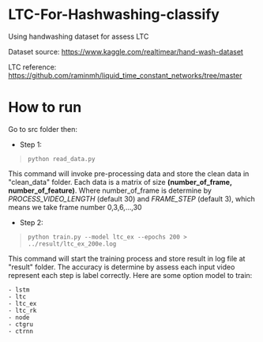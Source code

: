 # LTC-For-Hashwashing-classify
Using handwashing dataset for assess LTC

Dataset source: https://www.kaggle.com/realtimear/hand-wash-dataset

LTC reference: https://github.com/raminmh/liquid_time_constant_networks/tree/master

# How to run
Go to src folder then:
- Step 1: 

> `python read_data.py`

This command will invoke pre-processing data and store the clean data in "clean_data" folder. Each data is a matrix of size **(number_of_frame, number_of_feature)**. Where number_of_frame is determine by *PROCESS_VIDEO_LENGTH* (default 30) and *FRAME_STEP* (default 3), which means we take frame number 0,3,6,...,30 

- Step 2:

> `python train.py --model ltc_ex --epochs 200 > ../result/ltc_ex_200e.log`

This command will start the training process and store result in log file at "result" folder. The accuracy is determine by assess each input video represent each step is label correctly. Here are some option model to train:

    - lstm
    - ltc
    - ltc_ex
    - ltc_rk
    - node
    - ctgru
    - ctrnn
